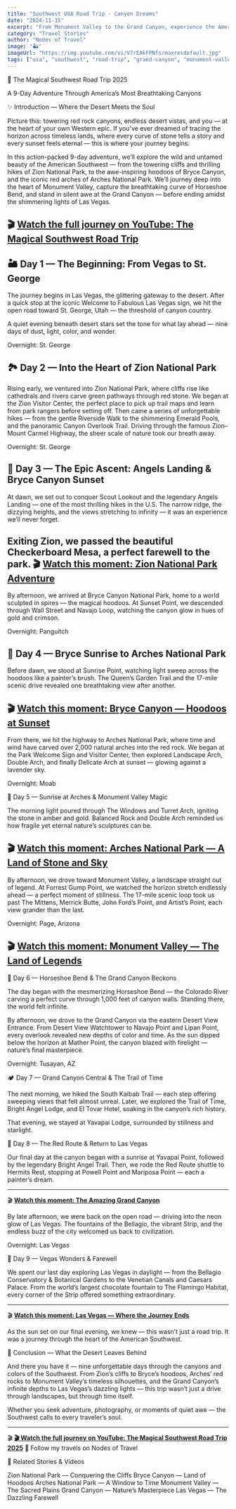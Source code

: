 ```yaml
---
title: "Southwest USA Road Trip - Canyon Dreams"
date: "2024-11-15"
excerpt: "From Monument Valley to the Grand Canyon, experience the American Southwest."
category: "Travel Stories"
author: "Nodes of Travel"
image: "🏜️"
imageUrl: "https://img.youtube.com/vi/V7rEAkFPNfs/maxresdefault.jpg"
tags: ["usa", "southwest", "road-trip", "grand-canyon", "monument-valley"]
---
```

🌵 The Magical Southwest Road Trip 2025

A 9-Day Adventure Through America’s Most Breathtaking Canyons

✨ Introduction — Where the Desert Meets the Soul

Picture this: towering red rock canyons, endless desert vistas, and you — at the heart of your own Western epic.
If you’ve ever dreamed of tracing the horizon across timeless lands, where every curve of stone tells a story and every sunset feels eternal — this is where your journey begins.

In this action-packed 9-day adventure, we’ll explore the wild and untamed beauty of the American Southwest — from the towering cliffs and thrilling hikes of Zion National Park, to the awe-inspiring hoodoos of Bryce Canyon, and the iconic red arches of Arches National Park.
We’ll journey deep into the heart of Monument Valley, capture the breathtaking curve of Horseshoe Bend, and stand in silent awe at the Grand Canyon — before ending amidst the shimmering lights of Las Vegas.


🎬 **[Watch the full journey on YouTube: The Magical Southwest Road Trip](/videos#V7rEAkFPNfs)**
---

## 🏜️ Day 1 — The Beginning: From Vegas to St. George

The journey begins in Las Vegas, the glittering gateway to the desert.
After a quick stop at the iconic Welcome to Fabulous Las Vegas sign, we hit the open road toward St. George, Utah — the threshold of canyon country.

A quiet evening beneath desert stars set the tone for what lay ahead — nine days of dust, light, color, and wonder.

Overnight: St. George

## 🏞️ Day 2 — Into the Heart of Zion National Park
Rising early, we ventured into Zion National Park, where cliffs rise like cathedrals and rivers carve green pathways through red stone.
We began at the Zion Visitor Center, the perfect place to pick up trail maps and learn from park rangers before setting off.
Then came a series of unforgettable hikes — from the gentle Riverside Walk to the shimmering Emerald Pools, and the panoramic Canyon Overlook Trail.
Driving through the famous Zion–Mount Carmel Highway, the sheer scale of nature took our breath away.


Overnight: St. George

## 🧗 Day 3 — The Epic Ascent: Angels Landing & Bryce Canyon Sunset

At dawn, we set out to conquer Scout Lookout and the legendary Angels Landing — one of the most thrilling hikes in the U.S. The narrow ridge, the dizzying heights, and the views stretching to infinity — it was an experience we’ll never forget.

Exiting Zion, we passed the beautiful Checkerboard Mesa, a perfect farewell to the park.
🎬 **[Watch this moment: Zion National Park Adventure](/videos#uu1MTUHujd8)**
---

By afternoon, we arrived at Bryce Canyon National Park, home to a world sculpted in spires — the magical hoodoos.
At Sunset Point, we descended through Wall Street and Navajo Loop, watching the canyon glow in hues of gold and crimson.



Overnight: Panguitch

## 🌄 Day 4 — Bryce Sunrise to Arches National Park

Before dawn, we stood at Sunrise Point, watching light sweep across the hoodoos like a painter’s brush. The Queen’s Garden Trail and the 17-mile scenic drive revealed one breathtaking view after another.

🎬 **[Watch this moment: Bryce Canyon — Hoodoos at Sunset](/videos#M58n9pQmf7A)**
---

From there, we hit the highway to Arches National Park, where time and wind have carved over 2,000 natural arches into the red rock.
We began at the Park Welcome Sign and Visitor Center, then explored Landscape Arch, Double Arch, and finally Delicate Arch at sunset — glowing against a lavender sky.

Overnight: Moab


🌅 Day 5 — Sunrise at Arches & Monument Valley Magic

The morning light poured through The Windows and Turret Arch, igniting the stone in amber and gold. Balanced Rock and Double Arch reminded us how fragile yet eternal nature’s sculptures can be.

🎬 **[Watch this moment: Arches National Park — A Land of Stone and Sky](/videos#rR6xRK1R90g)**
---

By afternoon, we drove toward Monument Valley, a landscape straight out of legend.
At Forrest Gump Point, we watched the horizon stretch endlessly ahead — a perfect moment of stillness.
The 17-mile scenic loop took us past The Mittens, Merrick Butte, John Ford’s Point, and Artist’s Point, each view grander than the last.

Overnight: Page, Arizona

🎬 **[Watch this moment: Monument Valley — The Land of Legends](/videos#hrEEzsYwBUc)**
---



🌊 Day 6 — Horseshoe Bend & The Grand Canyon Beckons

The day began with the mesmerizing Horseshoe Bend — the Colorado River carving a perfect curve through 1,000 feet of canyon walls. Standing there, the world felt infinite.

By afternoon, we drove to the Grand Canyon via the eastern Desert View Entrance. From Desert View Watchtower to Navajo Point and Lipan Point, every overlook revealed new depths of color and time.
As the sun dipped below the horizon at Mather Point, the canyon blazed with firelight — nature’s final masterpiece.

Overnight: Tusayan, AZ


🏕️ Day 7 — Grand Canyon Central & The Trail of Time

The next morning, we hiked the South Kaibab Trail — each step offering sweeping views that felt almost unreal. Later, we explored the Trail of Time, Bright Angel Lodge, and El Tovar Hotel, soaking in the canyon’s rich history.

That evening, we stayed at Yavapai Lodge, surrounded by stillness and starlight.

🌅 Day 8 — The Red Route & Return to Las Vegas

Our final day at the canyon began with a sunrise at Yavapai Point, followed by the legendary Bright Angel Trail.
Then, we rode the Red Route shuttle to Hermits Rest, stopping at Powell Point and Mariposa Point — each a painter’s dream.

---
🎬 **[Watch this moment: The Amazing Grand Canyon](/videos#vld58yJ_FGQ)**

By late afternoon, we were back on the open road — driving into the neon glow of Las Vegas.
The fountains of the Bellagio, the vibrant Strip, and the endless buzz of the city welcomed us back to civilization.


Overnight: Las Vegas

🎰 Day 9 — Vegas Wonders & Farewell

We spent our last day exploring Las Vegas in daylight — from the Bellagio Conservatory & Botanical Gardens to the Venetian Canals and Caesars Palace.
From the world’s largest chocolate fountain to The Flamingo Habitat, every corner of the Strip offered something extraordinary.

---
🎬 **[Watch this moment: Las Vegas — Where the Journey Ends](/videos#7T4WOfSd6JI)**

As the sun set on our final evening, we knew — this wasn’t just a road trip. It was a journey through the heart of the American Southwest.

🌵 Conclusion — What the Desert Leaves Behind

And there you have it — nine unforgettable days through the canyons and colors of the Southwest.
From Zion’s cliffs to Bryce’s hoodoos, Arches’ red rocks to Monument Valley’s timeless silhouettes, and the Grand Canyon’s infinite depths to Las Vegas’s dazzling lights — this trip wasn’t just a drive through landscapes, but through time itself.

Whether you seek adventure, photography, or moments of quiet awe — the Southwest calls to every traveler’s soul.

---
🎬 **[🎬 Watch the full journey on YouTube: The Magical Southwest Road Trip 2025](/videos#V7rEAkFPNfs)**
📸 Follow my travels on Nodes of Travel


🎥 Related Stories & Videos

Zion National Park — Conquering the Cliffs
Bryce Canyon — Land of Hoodoos
Arches National Park — A Window to Time
Monument Valley — The Sacred Plains
Grand Canyon — Nature’s Masterpiece
Las Vegas — The Dazzling Farewell